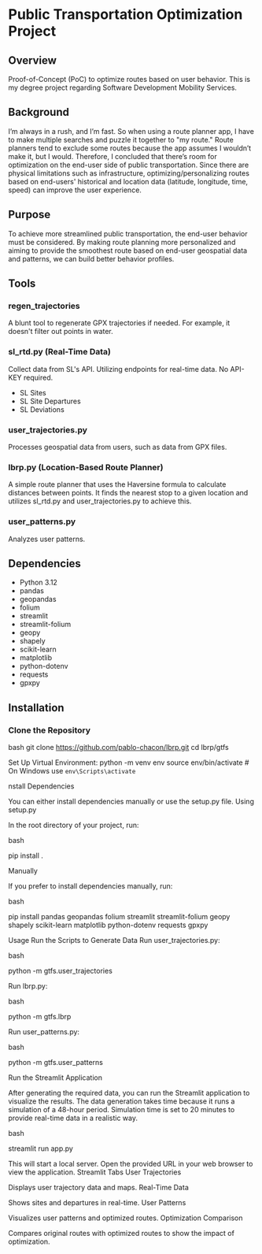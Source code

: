 # Public Transportation Optimization Project

## Overview
Proof-of-Concept (PoC) to optimize routes based on user behavior. This is my degree project regarding Software Development Mobility Services.

## Background
I’m always in a rush, and I’m fast. So when using a route planner app, I have to make multiple searches and puzzle it together to "my route." Route planners tend to exclude some routes because the app assumes I wouldn’t make it, but I would. Therefore, I concluded that there’s room for optimization on the end-user side of public transportation. Since there are physical limitations such as infrastructure, optimizing/personalizing routes based on end-users' historical and location data (latitude, longitude, time, speed) can improve the user experience.

## Purpose
To achieve more streamlined public transportation, the end-user behavior must be considered. By making route planning more personalized and aiming to provide the smoothest route based on end-user geospatial data and patterns, we can build better behavior profiles.

## Tools

### regen_trajectories
A blunt tool to regenerate GPX trajectories if needed. For example, it doesn't filter out points in water.

### sl_rtd.py (Real-Time Data)
Collect data from SL's API. Utilizing endpoints for real-time data. No API-KEY required.
- SL Sites
- SL Site Departures
- SL Deviations

### user_trajectories.py
Processes geospatial data from users, such as data from GPX files.

### lbrp.py (Location-Based Route Planner)
A simple route planner that uses the Haversine formula to calculate distances between points. It finds the nearest stop to a given location and utilizes sl_rtd.py and user_trajectories.py to achieve this.

### user_patterns.py
Analyzes user patterns.

## Dependencies
- Python 3.12
- pandas
- geopandas
- folium
- streamlit
- streamlit-folium
- geopy
- shapely
- scikit-learn
- matplotlib
- python-dotenv
- requests
- gpxpy

## Installation

### Clone the Repository
bash
git clone https://github.com/pablo-chacon/lbrp.git
cd lbrp/gtfs

Set Up Virtual Environment:
python -m venv env
source env/bin/activate  # On Windows use `env\Scripts\activate`

nstall Dependencies

You can either install dependencies manually or use the setup.py file.
Using setup.py

In the root directory of your project, run:

bash

pip install .

Manually

If you prefer to install dependencies manually, run:

bash

pip install pandas geopandas folium streamlit streamlit-folium geopy shapely scikit-learn matplotlib python-dotenv requests gpxpy

Usage
Run the Scripts to Generate Data
Run user_trajectories.py:

bash

python -m gtfs.user_trajectories

Run lbrp.py:

bash

python -m gtfs.lbrp

Run user_patterns.py:

bash

python -m gtfs.user_patterns

Run the Streamlit Application

After generating the required data, you can run the Streamlit application to visualize the results. The data generation takes time because it runs a simulation of a 48-hour period. Simulation time is set to 20 minutes to provide real-time data in a realistic way.

bash

streamlit run app.py

This will start a local server. Open the provided URL in your web browser to view the application.
Streamlit Tabs
User Trajectories

Displays user trajectory data and maps.
Real-Time Data

Shows sites and departures in real-time.
User Patterns

Visualizes user patterns and optimized routes.
Optimization Comparison

Compares original routes with optimized routes to show the impact of optimization.

